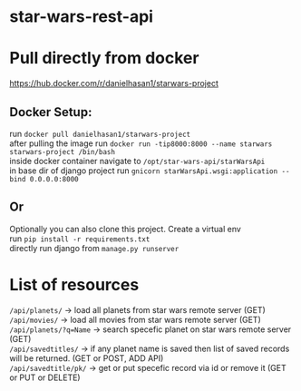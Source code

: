 # star-wars-rest-api
# Pull directly from docker 
https://hub.docker.com/r/danielhasan1/starwars-project
## Docker Setup:
run `docker pull danielhasan1/starwars-project`  
after pulling the image
run `docker run -tip8000:8000 --name starwars starwars-project /bin/bash`  
inside docker container navigate to `/opt/star-wars-api/starWarsApi`  
in base dir of django project run `gnicorn starWarsApi.wsgi:application --bind 0.0.0.0:8000` 

## Or  
Optionally you can also clone this project. 
Create a virtual env  
run `pip install -r requirements.txt`  
directly run django from `manage.py runserver`  

# List of resources  
`/api/planets/` -> load all planets from star wars remote server (GET)  
`/api/movies/` -> load all movies from star wars remote server (GET)  
`/api/planets/?q=Name` -> search specefic planet on star wars remote server (GET)  
`/api/savedtitles/` -> if any planet name is saved then list of saved records will be returned. (GET or POST, ADD API)  
`/api/savedtitle/pk/` -> get or put specefic record via id or remove it (GET or PUT or DELETE)  
